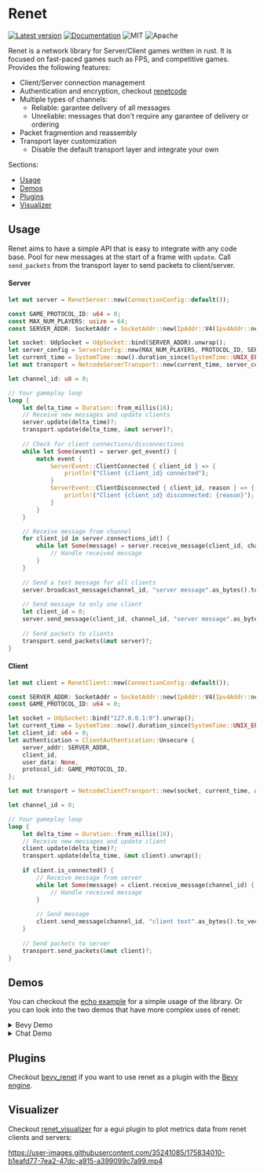 # Renet
[![Latest version](https://img.shields.io/crates/v/renet.svg)](https://crates.io/crates/renet)
[![Documentation](https://docs.rs/renet/badge.svg)](https://docs.rs/renet)
![MIT](https://img.shields.io/badge/license-MIT-blue.svg)
![Apache](https://img.shields.io/badge/license-Apache-blue.svg)

Renet is a network library for Server/Client games written in rust. It is focused on fast-paced games such as FPS, and competitive games.
Provides the following features:

- Client/Server connection management
- Authentication and encryption, checkout [renetcode](https://github.com/lucaspoffo/renet/tree/master/renetcode)
- Multiple types of channels:
    - Reliable: garantee delivery of all messages
    - Unreliable: messages that don't require any garantee of delivery or ordering
- Packet fragmention and reassembly
- Transport layer customization
    - Disable the default transport layer and integrate your own

Sections:
* [Usage](#usage)
* [Demos](#demos)
* [Plugins](#plugins)
* [Visualizer](#visualizer)

## Usage
Renet aims to have a simple API that is easy to integrate with any code base. Pool for new messages at the start of a frame with `update`. Call `send_packets` from the transport layer to send packets to client/server.

#### Server
```rust
let mut server = RenetServer::new(ConnectionConfig::default());

const GAME_PROTOCOL_ID: u64 = 0;
const MAX_NUM_PLAYERS: usize = 64;
const SERVER_ADDR: SocketAddr = SocketAddr::new(IpAddr::V4(Ipv4Addr::new(127, 0, 0, 1), 5000));

let socket: UdpSocket = UdpSocket::bind(SERVER_ADDR).unwrap();
let server_config = ServerConfig::new(MAX_NUM_PLAYERS, PROTOCOL_ID, SERVER_ADDR,ServerAuthentication::Unsecure);
let current_time = SystemTime::now().duration_since(SystemTime::UNIX_EPOCH).unwrap();
let mut transport = NetcodeServerTransport::new(current_time, server_config, socket).unwrap();

let channel_id: u8 = 0;

// Your gameplay loop
loop {
    let delta_time = Duration::from_millis(16);
    // Receive new messages and update clients
    server.update(delta_time)?;
    transport.update(delta_time, &mut server)?;
    
    // Check for client connections/disconnections
    while let Some(event) = server.get_event() {
        match event {
            ServerEvent::ClientConnected { client_id } => {
                println!("Client {client_id} connected");
            }
            ServerEvent::ClientDisconnected { client_id, reason } => {
                println!("Client {client_id} disconnected: {reason}");
            }
        }
    }

    // Receive message from channel
    for client_id in server.connections_id() {
        while let Some(message) = server.receive_message(client_id, channel_id) {
            // Handle received message
        }
    }
    
    // Send a text message for all clients
    server.broadcast_message(channel_id, "server message".as_bytes().to_vec());
    
    // Send message to only one client
    let client_id = 0; 
    server.send_message(client_id, channel_id, "server message".as_bytes().to_vec());
 
    // Send packets to clients
    transport.send_packets(&mut server)?;
}
```

#### Client

```rust
let mut client = RenetClient::new(ConnectionConfig::default());

const SERVER_ADDR: SocketAddr = SocketAddr::new(IpAddr::V4(Ipv4Addr::new(127, 0, 0, 1), 5000));
const GAME_PROTOCOL_ID: u64 = 0;

let socket = UdpSocket::bind("127.0.0.1:0").unwrap();
let current_time = SystemTime::now().duration_since(SystemTime::UNIX_EPOCH).unwrap();
let client_id: u64 = 0;
let authentication = ClientAuthentication::Unsecure {
    server_addr: SERVER_ADDR,
    client_id,
    user_data: None,
    protocol_id: GAME_PROTOCOL_ID,
};

let mut transport = NetcodeClientTransport::new(socket, current_time, authentication).unwrap();

let channel_id = 0;

// Your gameplay loop
loop {
    let delta_time = Duration::from_millis(16);
    // Receive new messages and update client
    client.update(delta_time)?;
    transport.update(delta_time, &mut client).unwrap();
    
    if client.is_connected() {
        // Receive message from server
        while let Some(message) = client.receive_message(channel_id) {
            // Handle received message
        }
        
        // Send message
        client.send_message(channel_id, "client text".as_bytes().to_vec());
    }
 
    // Send packets to server
    transport.send_packets(&mut client)?;
}
```

## Demos
You can checkout the [echo example](https://github.com/lucaspoffo/renet/blob/master/renet/examples/echo.rs) for a simple usage of the library. Or you can look into the two demos that have more complex uses of renet:

<details><summary>Bevy Demo</summary>
<br/>
Simple bevy application to demonstrate how you could replicate entities and send reliable messages as commands from the server/client using renet:
<br/>
<br/>

[Bevy Demo.webm](https://user-images.githubusercontent.com/35241085/180664609-f8c969e0-d313-45c0-9c04-8a116896d0bd.webm)

[Repository](https://github.com/lucaspoffo/renet/tree/master/demo_bevy)
</details>

<details><summary>Chat Demo</summary>
<br/>
Simple chat application made with egui to demonstrate how you could handle errors, states transitions and client self hosting:
<br/>
<br/>

[Chat Demo.webm](https://user-images.githubusercontent.com/35241085/180664911-0baf7b35-c9d4-43ff-b793-5955060adebc.webm)

[Repository](https://github.com/lucaspoffo/renet/tree/master/demo_chat)
</details>

## Plugins

Checkout [bevy_renet](https://github.com/lucaspoffo/renet/tree/master/bevy_renet) if you want to use renet as a plugin with the [Bevy engine](https://bevyengine.org/).

## Visualizer

Checkout [renet_visualizer](https://github.com/lucaspoffo/renet/tree/master/renet_visualizer) for a egui plugin to plot metrics data from renet clients and servers:

https://user-images.githubusercontent.com/35241085/175834010-b1eafd77-7ea2-47dc-a915-a399099c7a99.mp4
